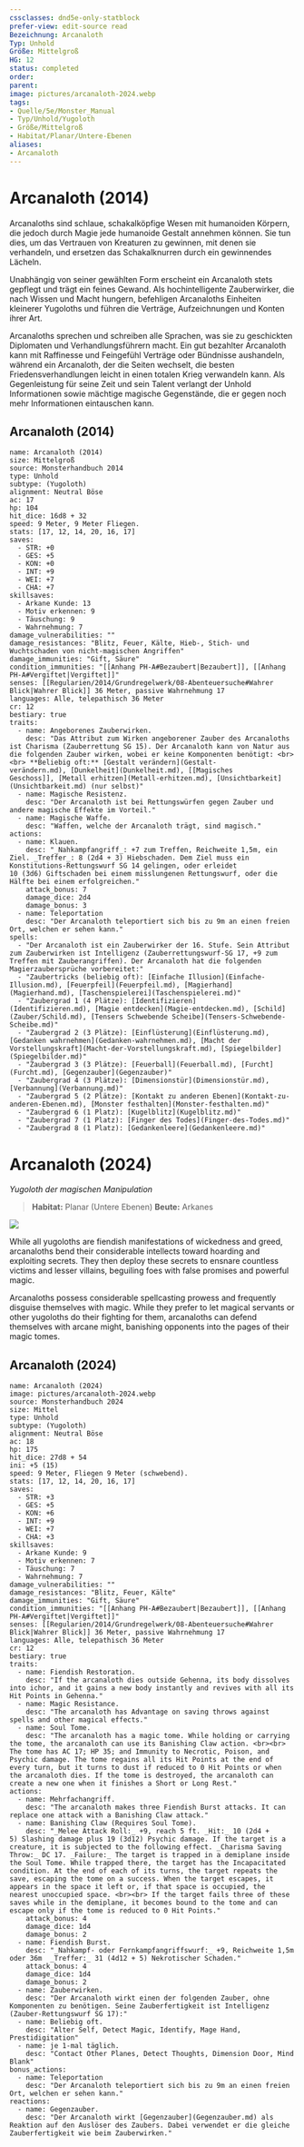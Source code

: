 ```yaml
---
cssclasses: dnd5e-only-statblock
prefer-view: edit-source read
Bezeichnung: Arcanaloth
Typ: Unhold
Größe: Mittelgroß
HG: 12
status: completed
order:
parent:
image: pictures/arcanaloth-2024.webp
tags: 
- Quelle/5e/Monster_Manual
- Typ/Unhold/Yugoloth
- Größe/Mittelgroß
- Habitat/Planar/Untere-Ebenen
aliases: 
- Arcanaloth
---
```

# Arcanaloth (2014)
Arcanaloths sind schlaue, schakalköpfige Wesen mit humanoiden Körpern, die jedoch durch Magie jede humanoide Gestalt annehmen können. Sie tun dies, um das Vertrauen von Kreaturen zu gewinnen, mit denen sie verhandeln, und ersetzen das Schakalknurren durch ein gewinnendes Lächeln.

Unabhängig von seiner gewählten Form erscheint ein Arcanaloth stets gepflegt und trägt ein feines Gewand. Als hochintelligente Zauberwirker, die nach Wissen und Macht hungern, befehligen Arcanaloths Einheiten kleinerer Yugoloths und führen die Verträge, Aufzeichnungen und Konten ihrer Art.

Arcanaloths sprechen und schreiben alle Sprachen, was sie zu geschickten Diplomaten und Verhandlungsführern macht. Ein gut bezahlter Arcanaloth kann mit Raffinesse und Feingefühl Verträge oder Bündnisse aushandeln, während ein Arcanaloth, der die Seiten wechselt, die besten Friedensverhandlungen leicht in einen totalen Krieg verwandeln kann. Als Gegenleistung für seine Zeit und sein Talent verlangt der Unhold Informationen sowie mächtige magische Gegenstände, die er gegen noch mehr Informationen eintauschen kann.

## Arcanaloth (2014)

```statblock
name: Arcanaloth (2014)
size: Mittelgroß
source: Monsterhandbuch 2014
type: Unhold
subtype: (Yugoloth)
alignment: Neutral Böse
ac: 17
hp: 104
hit_dice: 16d8 + 32
speed: 9 Meter, 9 Meter Fliegen.
stats: [17, 12, 14, 20, 16, 17]
saves:
  - STR: +0
  - GES: +5
  - KON: +0
  - INT: +9
  - WEI: +7
  - CHA: +7
skillsaves:
  - Arkane Kunde: 13
  - Motiv erkennen: 9
  - Täuschung: 9
  - Wahrnehmung: 7
damage_vulnerabilities: ""
damage_resistances: "Blitz, Feuer, Kälte, Hieb-, Stich- und Wuchtschaden von nicht-magischen Angriffen"
damage_immunities: "Gift, Säure"
condition_immunities: "[[Anhang PH-A#Bezaubert|Bezaubert]], [[Anhang PH-A#Vergiftet|Vergiftet]]"
senses: [[Regularien/2014/Grundregelwerk/08-Abenteuersuche#Wahrer Blick|Wahrer Blick]] 36 Meter, passive Wahrnehmung 17
languages: Alle, telepathisch 36 Meter
cr: 12
bestiary: true
traits:
  - name: Angeborenes Zauberwirken.
    desc: "Das Attribut zum Wirken angeborener Zauber des Arcanaloths ist Charisma (Zauberrettung SG 15). Der Arcanaloth kann von Natur aus die folgenden Zauber wirken, wobei er keine Komponenten benötigt: <br><br> **Beliebig oft:** [Gestalt verändern](Gestalt-verändern.md), [Dunkelheit](Dunkelheit.md), [[Magisches Geschoss]], [Metall erhitzen](Metall-erhitzen.md), [Unsichtbarkeit](Unsichtbarkeit.md) (nur selbst)"
  - name: Magische Resistenz.
    desc: "Der Arcanaloth ist bei Rettungswürfen gegen Zauber und andere magische Effekte im Vorteil."
  - name: Magische Waffe.
    desc: "Waffen, welche der Arcanaloth trägt, sind magisch."
actions:
  - name: Klauen.
    desc: "_Nahkampfangriff_: +7 zum Treffen, Reichweite 1,5m, ein Ziel. _Treffer_: 8 (2d4 + 3) Hiebschaden. Dem Ziel muss ein Konstitutions-Rettungswurf SG 14 gelingen, oder erleidet 10 (3d6) Giftschaden bei einem misslungenen Rettungswurf, oder die Hälfte bei einem erfolgreichen."
    attack_bonus: 7
    damage_dice: 2d4
    damage_bonus: 3
  - name: Teleportation
    desc: "Der Arcanaloth teleportiert sich bis zu 9m an einen freien Ort, welchen er sehen kann."
spells:
  - "Der Arcanaloth ist ein Zauberwirker der 16. Stufe. Sein Attribut zum Zauberwirken ist Intelligenz (Zauberrettungswurf-SG 17, +9 zum Treffen mit Zauberangriffen). Der Arcanaloth hat die folgenden Magierzaubersprüche vorbereitet:"
  - "Zaubertricks (beliebig oft): [Einfache Illusion](Einfache-Illusion.md), [Feuerpfeil](Feuerpfeil.md), [Magierhand](Magierhand.md), [Taschenspielerei](Taschenspielerei.md)"
  - "Zaubergrad 1 (4 Plätze): [Identifizieren](Identifizieren.md), [Magie entdecken](Magie-entdecken.md), [Schild](Zauber/Schild.md), [Tensers Schwebende Scheibe](Tensers-Schwebende-Scheibe.md)"
  - "Zaubergrad 2 (3 Plätze): [Einflüsterung](Einflüsterung.md), [Gedanken wahrnehmen](Gedanken-wahrnehmen.md), [Macht der Vorstellungskraft](Macht-der-Vorstellungskraft.md), [Spiegelbilder](Spiegelbilder.md)"
  - "Zaubergrad 3 (3 Plätze): [Feuerball](Feuerball.md), [Furcht](Furcht.md), [Gegenzauber](Gegenzauber)"
  - "Zaubergrad 4 (3 Plätze): [Dimensionstür](Dimensionstür.md), [Verbannung](Verbannung.md)"
  - "Zaubergrad 5 (2 Plätze): [Kontakt zu anderen Ebenen](Kontakt-zu-anderen-Ebenen.md), [Monster festhalten](Monster-festhalten.md)"
  - "Zaubergrad 6 (1 Platz): [Kugelblitz](Kugelblitz.md)"
  - "Zaubergrad 7 (1 Platz): [Finger des Todes](Finger-des-Todes.md)"
  - "Zaubergrad 8 (1 Platz): [Gedankenleere](Gedankenleere.md)"
```


# Arcanaloth (2024)
_Yugoloth der magischen Manipulation_

>**Habitat:** Planar (Untere Ebenen)
>**Beute:** Arkanes

![](pictures/arcanaloth-2024.webp)

While all yugoloths are fiendish manifestations of wickedness and greed, arcanaloths bend their considerable intellects toward hoarding and exploiting secrets. They then deploy these secrets to ensnare countless victims and lesser villains, beguiling foes with false promises and powerful magic.

Arcanaloths possess considerable spellcasting prowess and frequently disguise themselves with magic. While they prefer to let magical servants or other yugoloths do their fighting for them, arcanaloths can defend themselves with arcane might, banishing opponents into the pages of their magic tomes.

## Arcanaloth (2024)

```statblock
name: Arcanaloth (2024)
image: pictures/arcanaloth-2024.webp
source: Monsterhandbuch 2024
size: Mittel
type: Unhold
subtype: (Yugoloth)
alignment: Neutral Böse
ac: 18
hp: 175
hit_dice: 27d8 + 54
ini: +5 (15)
speed: 9 Meter, Fliegen 9 Meter (schwebend).
stats: [17, 12, 14, 20, 16, 17]
saves:
  - STR: +3
  - GES: +5
  - KON: +6
  - INT: +9
  - WEI: +7
  - CHA: +3
skillsaves:
  - Arkane Kunde: 9
  - Motiv erkennen: 7
  - Täuschung: 7
  - Wahrnehmung: 7
damage_vulnerabilities: ""
damage_resistances: "Blitz, Feuer, Kälte"
damage_immunities: "Gift, Säure"
condition_immunities: "[[Anhang PH-A#Bezaubert|Bezaubert]], [[Anhang PH-A#Vergiftet|Vergiftet]]"
senses: [[Regularien/2014/Grundregelwerk/08-Abenteuersuche#Wahrer Blick|Wahrer Blick]] 36 Meter, passive Wahrnehmung 17
languages: Alle, telepathisch 36 Meter
cr: 12
bestiary: true
traits:
  - name: Fiendish Restoration.
    desc: "If the arcanaloth dies outside Gehenna, its body dissolves into ichor, and it gains a new body instantly and revives with all its Hit Points in Gehenna."
  - name: Magic Resistance.
    desc: "The arcanaloth has Advantage on saving throws against spells and other magical effects."
  - name: Soul Tome.
    desc: "The arcanaloth has a magic tome. While holding or carrying the tome, the arcanaloth can use its Banishing Claw action. <br><br> The tome has AC 17; HP 35; and Immunity to Necrotic, Poison, and Psychic damage. The tome regains all its Hit Points at the end of every turn, but it turns to dust if reduced to 0 Hit Points or when the arcanaloth dies. If the tome is destroyed, the arcanaloth can create a new one when it finishes a Short or Long Rest."
actions:
  - name: Mehrfachangriff.
    desc: "The arcanaloth makes three Fiendish Burst attacks. It can replace one attack with a Banishing Claw attack."
  - name: Banishing Claw (Requires Soul Tome).
    desc: "_Melee Attack Roll:_ +9, reach 5 ft. _Hit:_ 10 (2d4 + 5) Slashing damage plus 19 (3d12) Psychic damage. If the target is a creature, it is subjected to the following effect. _Charisma Saving Throw:_ DC 17. _Failure:_ The target is trapped in a demiplane inside the Soul Tome. While trapped there, the target has the Incapacitated condition. At the end of each of its turns, the target repeats the save, escaping the tome on a success. When the target escapes, it appears in the space it left or, if that space is occupied, the nearest unoccupied space. <br><br> If the target fails three of these saves while in the demiplane, it becomes bound to the tome and can escape only if the tome is reduced to 0 Hit Points."
    attack_bonus: 4
    damage_dice: 1d4
    damage_bonus: 2
  - name: Fiendish Burst.
    desc: "_Nahkampf- oder Fernkampfangriffswurf:_ +9, Reichweite 1,5m oder 36m  _Treffer:_ 31 (4d12 + 5) Nekrotischer Schaden."
    attack_bonus: 4
    damage_dice: 1d4
    damage_bonus: 2
  - name: Zauberwirken.
    desc: "Der Arcanaloth wirkt einen der folgenden Zauber, ohne Komponenten zu benötigen. Seine Zauberfertigkeit ist Intelligenz (Zauber-Rettungswurf SG 17):"
  - name: Beliebig oft.
    desc: "Alter Self, Detect Magic, Identify, Mage Hand, Prestidigitation"
  - name: je 1-mal täglich.
    desc: "Contact Other Planes, Detect Thoughts, Dimension Door, Mind Blank"
bonus_actions:
  - name: Teleportation
    desc: "Der Arcanaloth teleportiert sich bis zu 9m an einen freien Ort, welchen er sehen kann."
reactions:
  - name: Gegenzauber.
    desc: "Der Arcanaloth wirkt [Gegenzauber](Gegenzauber.md) als Reaktion auf den Auslöser des Zaubers. Dabei verwendet er die gleiche Zauberfertigkeit wie beim Zauberwirken."
```